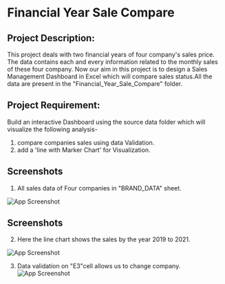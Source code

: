 
# Financial Year Sale Compare



## Project Description:
This project deals with two financial years of four company's sales price. The data contains each and every information related to the monthly sales of these four  company. Now our aim in this project is to design a Sales Management Dashboard in Excel which will compare sales status.All the data are present in the "Financial_Year_Sale_Compare" folder.

## Project Requirement:
Build an interactive Dashboard using the source data folder which will visualize the following analysis-
1. compare companies sales using data Validation.
2. add a 'line with Marker Chart' for Visualization.
## Screenshots
1. All sales data of Four companies in "BRAND_DATA" sheet.

![App Screenshot](https://snipboard.io/HVuniP.jpg)
## Screenshots

2. Here the  line chart  shows the sales by the year 2019 to 2021.


![App Screenshot](https://snipboard.io/sYzK0P.jpg)




3. Data validation on "E3"cell allows us to change company.
![App Screenshot](https://snipboard.io/S6P8W2.jpg)



